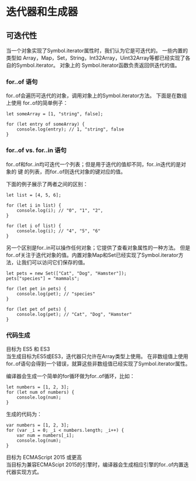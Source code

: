 # 迭代器和生成器
## 可迭代性
当一个对象实现了Symbol.iterator属性时，我们认为它是可迭代的。 一些内置的类型如 Array，Map，Set，String，Int32Array，Uint32Array等都已经实现了各自的Symbol.iterator。 对象上的 Symbol.iterator函数负责返回供迭代的值。

### for..of 语句
for..of会遍历可迭代的对象，调用对象上的Symbol.iterator方法。 下面是在数组上使用 for..of的简单例子：
```
let someArray = [1, "string", false];

for (let entry of someArray) {
    console.log(entry); // 1, "string", false
}
```
### for..of vs. for..in 语句
for..of和for..in均可迭代一个列表；但是用于迭代的值却不同，for..in迭代的是对象的 键 的列表，而for..of则迭代对象的键对应的值。

下面的例子展示了两者之间的区别：
```
let list = [4, 5, 6];

for (let i in list) {
    console.log(i); // "0", "1", "2",
}

for (let i of list) {
    console.log(i); // "4", "5", "6"
}
```
另一个区别是for..in可以操作任何对象；它提供了查看对象属性的一种方法。 但是 for..of关注于迭代对象的值。内置对象Map和Set已经实现了Symbol.iterator方法，让我们可以访问它们保存的值。
```
let pets = new Set(["Cat", "Dog", "Hamster"]);
pets["species"] = "mammals";

for (let pet in pets) {
    console.log(pet); // "species"
}

for (let pet of pets) {
    console.log(pet); // "Cat", "Dog", "Hamster"
}
```
### 代码生成
目标为 ES5 和 ES3   
当生成目标为ES5或ES3，迭代器只允许在Array类型上使用。 在非数组值上使用 for..of语句会得到一个错误，就算这些非数组值已经实现了Symbol.iterator属性。

编译器会生成一个简单的for循环做为for..of循环，比如：
```
let numbers = [1, 2, 3];
for (let num of numbers) {
    console.log(num);
}
```
生成的代码为：
```
var numbers = [1, 2, 3];
for (var _i = 0; _i < numbers.length; _i++) {
    var num = numbers[_i];
    console.log(num);
}
```
目标为 ECMAScript 2015 或更高  
当目标为兼容ECMAScipt 2015的引擎时，编译器会生成相应引擎的for..of内置迭代器实现方式。
